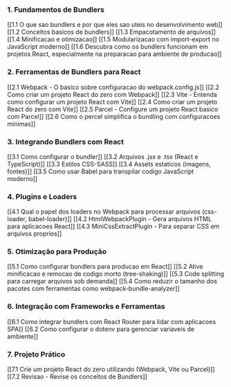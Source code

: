 
### **1. Fundamentos de Bundlers**

[[1.1 O que sao bundlers e por que eles sao uteis no desenvolvimento web]]
[[1.2 Conceitos basicos de bundlers]]
[[1.3 Empacotamento de arquivos]]
[[1.4 Minificacao e otimizacao]]
[[1.5 Modularizacao com import-export no JavaScript moderno]]
[[1.6 Descubra como os bundlers funcionam em projetos React, especialmente na preparacao para ambiente de producao]]

### **2. Ferramentas de Bundlers para React**

[[2.1 Webpack - O basico sobre configuracao do webpack.config.js]]
[[2.2 Como criar um projeto React do zero com Webpack]]
[[2.3 Vite - Entenda como configurar um projeto React com Vite]]
[[2.4 Como criar um projeto React do zero com Vite]]
[[2.5 Parcel - Configure um projeto React basico com Parcel]]
[[2.6 Como o percel simplifica o bundling com configuracoes minimas]]

### **3. Integrando Bundlers com React**

[[3.1 Como configurar o bundler]]
[[3.2 Arquivos .jsx e .tsx (React e TypeScript)]]
[[3.3 Estilos CSS-SASS]]
[[3.4 Assets estaticos (imagens, fontes)]]
[[3.5 Como usar Babel para transpilar codigo JavaScript moderno]]

### **4. Plugins e Loaders**

[[4.1 Qual o papel dos loaders no Webpack para processar arquivos (css-loader, babel-loader)]]
[[4.2 HtmlWebpackPlugin - Gera arquivos HTML para aplicacoes React]]
[[4.3 MiniCssExtractPlugin - Para separar CSS em arquivos proprios]]

### **5. Otimização para Produção**

[[5.1 Como configurar bundlers para producao em React]]
[[5.2 Ative minificacao e remocao de codigo morto (tree-shaking)]]
[[5.3 Code splitting para carregar arquivos sob demanda]]
[[5.4 Como reduzir o tamanho dos pacotes com ferramentas como webpack-bundle-analyzer]]

### **6. Integração com Frameworks e Ferramentas**

[[6.1 Como integrar bundlers com React Router para lidar com aplicacoes SPA]]
[[6.2 Como configurar o dotenv para gerenciar variaveis de ambiente]]

### **7. Projeto Prático**

[[7.1 Crie um projeto React do zero utilizando (Webpack, Vite ou Parcel)]]
[[7.2 Revisao - Revise os conceitos de Bundlers]]














